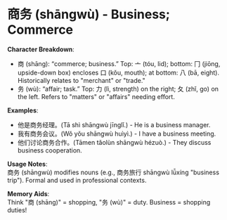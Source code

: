 # **商务 (shāngwù) - Business; Commerce**

**Character Breakdown**:  
- 商 (shāng): “commerce; business.” Top: 亠 (tóu, lid); bottom: 冂 (jiōng, upside-down box) encloses 口 (kǒu, mouth); at bottom: 八 (bā, eight). Historically relates to "merchant" or "trade."  
- 务 (wù): “affair; task.” Top: 力 (lì, strength) on the right; 夂 (zhǐ, go) on the left. Refers to "matters" or "affairs" needing effort.

**Examples**:  
- 他是商务经理。(Tā shì shāngwù jīnglǐ.) - He is a business manager.  
- 我有商务会议。(Wǒ yǒu shāngwù huìyì.) - I have a business meeting.  
- 他们讨论商务合作。(Tāmen tǎolùn shāngwù hézuò.) - They discuss business cooperation.

**Usage Notes**:  
商务 (shāngwù) modifies nouns (e.g., 商务旅行 shāngwù lǚxíng "business trip"). Formal and used in professional contexts.

**Memory Aids**:  
Think "商 (shāng)" = shopping, "务 (wù)" = duty. Business = shopping duties!